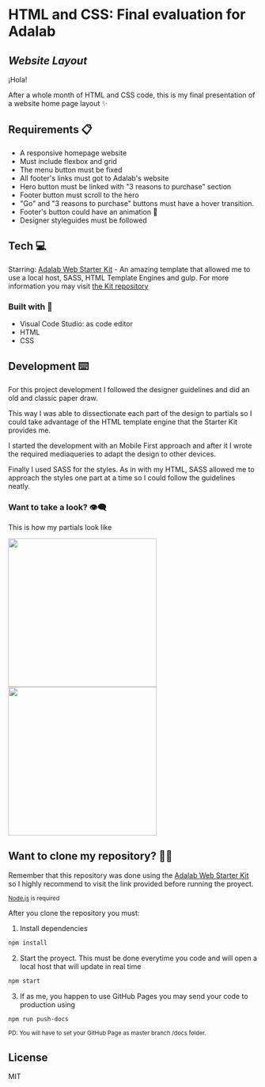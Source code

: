# HTML and CSS: Final evaluation for Adalab
## _Website Layout_
¡Hola!

After a whole month of HTML and CSS code, this is my final presentation of a website home page layout ✨

## Requirements 📋

- A responsive homepage website
- Must include flexbox and grid
- The menu button must be fixed
- All footer's links must got to Adalab's website
- Hero button must be linked with "3 reasons to purchase" section
- Footer button must scroll to the hero
- "Go" and "3 reasons to purchase" buttons must have a hover transition.
- Footer's button could have an animation 🎯 
- Designer styleguides must be followed

## Tech 💻
Starring:
[Adalab Web Starter Kit](https://github.com/Adalab/adalab-web-starter-kit)  - An amazing template that allowed me to use a local host, SASS, HTML Template Engines and gulp. For more information you may visit [the Kit repository](https://github.com/Adalab/adalab-web-starter-kit)

### Built with 🔨
- Visual Code Studio: as code editor
- HTML
- CSS

## Development ⌨️

For this project development I followed the designer guidelines and did an old and classic paper draw.

This way I was able to dissectionate each part of the design to partials so I could take advantage of the HTML template engine that the Starter Kit provides me.

I started the development with an Mobile First approach and after it I wrote the required mediaqueries to adapt the design to other devices.

Finally I used SASS for the styles. As in with my HTML, SASS allowed me to approach the styles one part at a time so I could follow the guidelines neatly.

### Want to take a look? 👁️‍🗨️

This is how my partials look like

<img src="https://user-images.githubusercontent.com/81619759/115999464-249bfe80-a5ec-11eb-9cce-2a251af5eba3.png" width="300"/> <img src="https://user-images.githubusercontent.com/81619759/115999394-c8d17580-a5eb-11eb-918a-0607b5bbe719.png" width="300"/> 
 
## Want to clone my repository? 🐑🐑

Remember that this repository was done using the [Adalab Web Starter Kit](https://github.com/Adalab/adalab-web-starter-kit) so I highly recommend to visit the link provided before running the proyect. 

<sub>[Node.js](https://nodejs.org/) is required <sub/>

After you clone the repository you must:

1) Install dependencies
```sh
npm install
```
2) Start the proyect. This must be done everytime you code and will open a local host that will  update in real time 
```sh
npm start
```
3)  If as me, you happen to use GitHub Pages you may send your code to production using 
```sh
npm run push-docs
```
<sub>PD: You will have to set your GitHub Page as master branch /docs folder.<sub/>

## License

MIT
